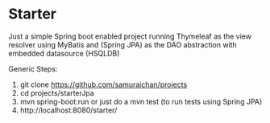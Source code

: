 # Starter

Just a simple Spring boot enabled project running Thymeleaf as the view resolver using MyBatis and (Spring JPA) as the DAO abstraction with embedded datasource (HSQLDB)

Generic Steps:

  1. git clone https://github.com/samuraichan/projects
  2. cd projects/starterJpa
  3. mvn spring-boot:run or just do a mvn test (to run tests using Spring JPA)
  4. http://localhost:8080/starter/
